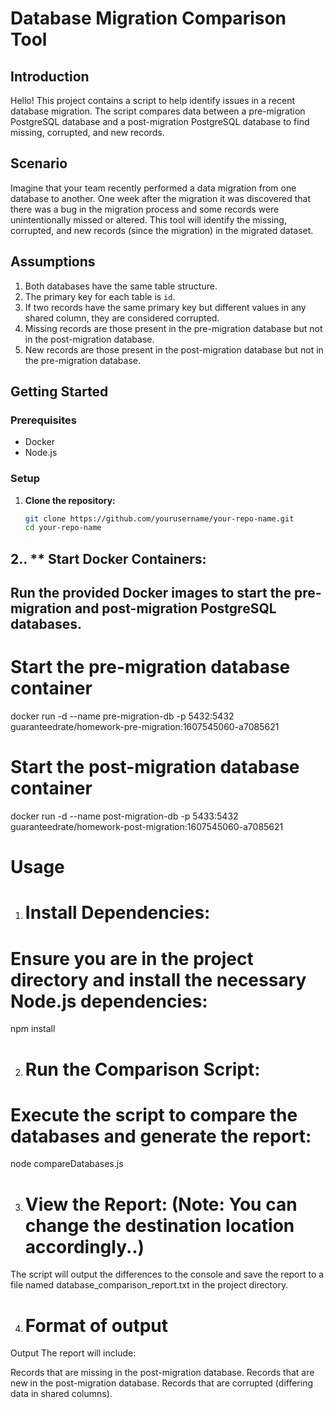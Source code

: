 # Database Migration Comparison Tool

## Introduction

Hello! This project contains a script to help identify issues in a recent database migration. The script compares data between a pre-migration PostgreSQL database and a post-migration PostgreSQL database to find missing, corrupted, and new records.

## Scenario

Imagine that your team recently performed a data migration from one database to another. One week after the migration it was discovered that there was a bug in the migration process and some records were unintentionally missed or altered. This tool will identify the missing, corrupted, and new records (since the migration) in the migrated dataset.

## Assumptions

1. Both databases have the same table structure.
2. The primary key for each table is `id`.
3. If two records have the same primary key but different values in any shared column, they are considered corrupted.
4. Missing records are those present in the pre-migration database but not in the post-migration database.
5. New records are those present in the post-migration database but not in the pre-migration database.

## Getting Started

### Prerequisites

- Docker
- Node.js

### Setup

1. **Clone the repository:**

   ```bash
   git clone https://github.com/yourusername/your-repo-name.git
   cd your-repo-name


## 2.. ** Start Docker Containers:

## Run the provided Docker images to start the pre-migration and post-migration PostgreSQL databases.


# Start the pre-migration database container
docker run -d --name pre-migration-db -p 5432:5432 guaranteedrate/homework-pre-migration:1607545060-a7085621

# Start the post-migration database container
docker run -d --name post-migration-db -p 5433:5432 guaranteedrate/homework-post-migration:1607545060-a7085621



# Usage
1. # Install Dependencies:

# Ensure you are in the project directory and install the necessary Node.js dependencies:

npm install

2. # Run the Comparison Script:

# Execute the script to compare the databases and generate the report:

node compareDatabases.js

3. # View the Report: (Note: You can change the destination location accordingly..)

The script will output the differences to the console and save the report to a file named database_comparison_report.txt in the project directory.


4. # Format of output

Output
The report will include:

Records that are missing in the post-migration database.
Records that are new in the post-migration database.
Records that are corrupted (differing data in shared columns).